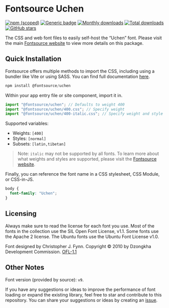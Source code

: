 # Fontsource Uchen

[![npm (scoped)](https://img.shields.io/npm/v/@fontsource/uchen?color=brightgreen)](https://www.npmjs.com/package/@fontsource/uchen) [![Generic badge](https://img.shields.io/badge/fontsource-passing-brightgreen)](https://github.com/fontsource/fontsource) [![Monthly downloads](https://badgen.net/npm/dm/@fontsource/uchen)](https://github.com/fontsource/fontsource) [![Total downloads](https://badgen.net/npm/dt/@fontsource/uchen)](https://github.com/fontsource/fontsource) [![GitHub stars](https://img.shields.io/github/stars/fontsource/fontsource.svg?style=social&label=Star)](https://github.com/fontsource/fontsource/stargazers)

The CSS and web font files to easily self-host the “Uchen” font. Please visit the main [Fontsource website](https://fontsource.org/fonts/uchen) to view more details on this package.

## Quick Installation

Fontsource offers multiple methods to import the CSS, including using a bundler like Vite or using SASS. You can find full documentation [here](https://fontsource.org/docs/getting-started/introduction).

```javascript
npm install @fontsource/uchen
```

Within your app entry file or site component, import it in.

```javascript
import "@fontsource/uchen"; // Defaults to weight 400
import "@fontsource/uchen/400.css"; // Specify weight
import "@fontsource/uchen/400-italic.css"; // Specify weight and style
```

Supported variables:
- Weights: `[400]`
- Styles: `[normal]`
- Subsets: `[latin,tibetan]`

> Note: `italic` may not be supported by all fonts. To learn more about what weights and styles are supported, please visit the [Fontsource website](https://fontsource.org/fonts/uchen).

Finally, you can reference the font name in a CSS stylesheet, CSS Module, or CSS-in-JS.

```css
body {
  font-family: "Uchen";
}
```

## Licensing
Always make sure to read the license for each font you use. Most of the fonts in the collection use the SIL Open Font License, v1.1. Some fonts use the Apache 2 license. The Ubuntu fonts use the Ubuntu Font License v1.0.

Font designed by Christopher J. Fynn. Copyright © 2010 by Dzongkha Development Commission.
[OFL-1.1](http://scripts.sil.org/OFL)

## Other Notes
Font version (provided by source): `v9`.

If you have any suggestions or ideas to improve the performance of font loading or expand the existing library, feel free to star and contribute to this repository. You can share your suggestions or ideas by creating an [issue](https://github.com/fontsource/fontsource/issues).